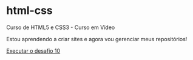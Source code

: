 # html-css
 Curso de HTML5 e CSS3 - Curso em Vídeo


Estou aprendendo a criar sites e agora vou gerenciar meus repositórios!


<a href="https://pedrxpereirx.github.io/html-css/desafios/des010b/android.html"> Executar o desafio 10</a>